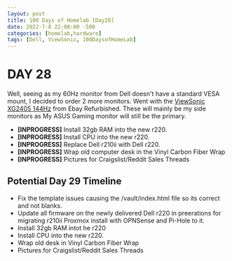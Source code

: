 ```yaml
---
layout: post
title: 100 Days of Homelab [Day28]
date: 2022-7-8 22:00:00 -500
categories: [homelab,hardware]
tags: [Dell, ViewSonic, 100DaysofHomeLab]
---
```


# DAY 28

Well, seeing as my 60Hz monitor from Dell doesn\'t have a standard VESA mount, I decided to order 2 more monitors.  Went with the [ViewSonic XG2405 144Hz](https://www.ebay.com/itm/394052187558) from Ebay Refurbished.  These will mainly be my side monitors as My ASUS Gaming monitor will still be the primary.  

* **[INPROGRESS]** Install 32gb RAM into the new r220.
* **[INPROGRESS]** Install CPU into the new r220.
* **[INPROGRESS]** Replace Dell r210ii with Dell r220.
* **[INPROGRESS]** Wrap old computer desk in the Vinyl Carbon Fiber Wrap
* **[INPROGRESS]** Pictures for Craigslist/Reddit Sales Threads

## Potential Day 29 Timeline
* Fix the template issues causing the /vault/index.html file so its correct and not blanks.
* Update all firmware on the newly delivered Dell r220 in preerations for migrating r210ii Proxmox install with OPNSense and Pi-Hole to it.
* Install 32gb RAM intot he r220
* Install CPU into the new r220.
* Wrap old desk in Vinyl Carbon Fiber Wrap
* Pictures for Craigslist/Reddit Sales Threads